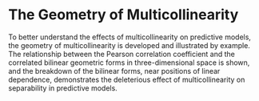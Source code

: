 # The Geometry of Multicollinearity

To better understand the effects of multicollinearity on predictive models, the geometry of multicollinearity is developed and illustrated by example.  The relationship between the Pearson correlation coefficient and the correlated bilinear geometric forms in three-dimensional space is shown, and the breakdown of the bilinear forms, near positions of linear dependence, demonstrates the deleterious effect of multicollinearity on separability in predictive models.
